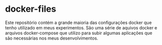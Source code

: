 # docker-files

Este repositório contém a grande maioria das configurações docker que tenho utilizado em meus 
experimentos. São uma série de aquivos docker e arquivos docker-compose que utilizo para subir
algumas aplicações que são necessárias nos meus desenvolvimentos.
